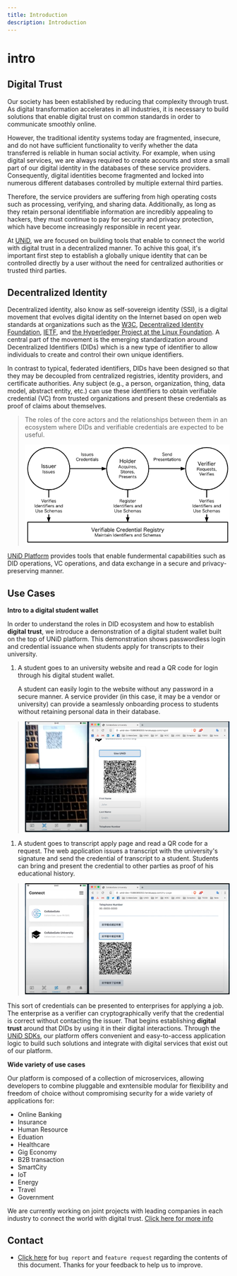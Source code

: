 ```yaml
---
title: Introduction
description: Introduction
---
```


# intro

## Digital Trust

Our society has been established by reducing that complexity through trust. As digital transformation accelerates in all industries, it is necessary to build solutions that enable digital trust on common standards in order to communicate smoothly online.

However, the traditional identity systems today are fragmented, insecure, and do not have sufficient functionality to verify whether the data transferred is reliable in human social activity. For example, when using digital services, we are always required to create accounts and store a small part of our digital identity in the databases of these service providers. Consequently, digital identities become fragmented and locked into numerous different databases controlled by multiple external third parties.

Therefore, the service providers are suffering from high operating costs such as processing, verifying, and sharing data. Additionally, as long as they retain personal identifiable information are incredibly appealing to hackers, they must continue to pay for security and privacy protection, which have become increasingly responsible in recent year.

At [UNiD](https://github.com/getunid/unid-docs/tree/e7fb1b3ad25103722358ceeb45984bbaf95da3da/content/unid/README.md), we are focused on building tools that enable to connect the world with digital trust in a decentralized manner. To achive this goal, it's important first step to establish a globally unique identity that can be controlled directly by a user without the need for centralized authorities or trusted third parties.

## Decentralized Identity

Decentralized identity, also know as self-sovereign identity \(SSI\), is a digital movement that evolves digital identity on the Internet based on open web standards at organizations such as the [W3C](https://www.w3.org/), [Decentralized Identity Foundation](https://identity.foundation/), [IETF](https://ietf.org/), and [the Hyperledger Project at the Linux Foundation](https://www.hyperledger.org/). A central part of the movement is the emerging standardization around Decentralized Identifiers \(DIDs\) which is a new type of identifier to allow individuals to create and control their own unique identifiers.

In contrast to typical, federated identifiers, DIDs have been designed so that they may be decoupled from centralized registries, identity providers, and certificate authorities. Any subject \(e.g., a person, organization, thing, data model, abstract entity, etc.\) can use these identifiers to obtain verifiable credential \(VC\) from trusted organizations and present these credentials as proof of claims about themselves.

> The roles of the core actors and the relationships between them in an ecosystem where DIDs and verifiable credentials are expected to be useful.
>
> ![DID Ecosystem Overview](../.gitbook/assets/did-map.png)

[UNiD Platform](https://github.com/getunid/unid-docs/tree/e7fb1b3ad25103722358ceeb45984bbaf95da3da/content/unid/README.md) provides tools that enable fundermental capabilities such as DID operations, VC operations, and data exchange in a secure and privacy-preserving manner.

## Use Cases

**Intro to a digital student wallet**

In order to understand the roles in DID ecosystem and how to establish **digital trust**, we introduce a demonstration of a digital student wallet built on the top of UNiD platform. This demonstration shows passwordless login and credential issuance when students apply for transcripts to their university.

1. A student goes to an university website and read a QR code for login through his digital student wallet.

   A student can easily login to the website without any password in a secure manner. A service provider \(in this case, it may be a vendor or university\) can provide a seamlessly onboarding process to students without retaining personal data in their database.

> ![UNiD DID Authentication](../.gitbook/assets/demo-unid-login.png)

1. A student goes to transcript apply page and read a QR code for a request. The web application issues a transcript with the university's signature and send the credential of transcript to a student. Students can bring and present the credential to other parties as proof of his educational history.

> ![Use Case Student Wallet](../.gitbook/assets/demo-unid-credential.png)

This sort of credentials can be presented to enterprises for applying a job. The enterprise as a verifier can cryptographically verify that the credential is correct without contacting the issuer. That begins establishing **digital trust** around that DIDs by using it in their digital interactions. Through the [UNiD SDKs](https://github.com/getunid/unid-docs/tree/e7fb1b3ad25103722358ceeb45984bbaf95da3da/content/unid/3-extensions/README.md), our platform offers convenient and easy-to-access application logic to build such solutions and integrate with digital services that exist out of our platform.

**Wide variety of use cases**

Our platform is composed of a collection of microservices, allowing developers to combine pluggable and exntensible modular for flexibility and freedom of choice without compromising security for a wide variety of applications for:

* Online Banking
* Insurance
* Human Resource
* Eduation
* Healthcare
* Gig Economy
* B2B transaction
* SmartCity
* IoT
* Energy
* Travel
* Government

We are currently working on joint projects with leading companies in each industry to connect the world with digital trust. [Click here for more info](https://collabogate.com)

## Contact

* [Click here](https://github.com/getunid/unid-docs/issues/new/choose) for `bug report` and `feature request` regarding the contents of this document. Thanks for your feedback to help us to improve.

